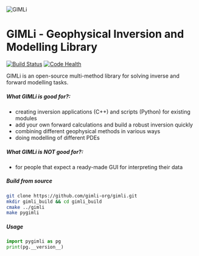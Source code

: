 <!---
Readme for Github repository only. (Get's selected before *.rst file)
-->

![GIMLi](https://raw.githubusercontent.com/gimli-org/gimli/master/doc/_themes/gimli/static/gimli.png)

# GIMLi - Geophysical Inversion and Modelling Library

[![Build Status](https://travis-ci.org/gimli-org/gimli.svg)](https://travis-ci.org/gimli-org/gimli)
[![Code Health](https://landscape.io/github/gimli-org/gimli/master/landscape.svg)](https://landscape.io/github/gimli-org/gimli/master)


GIMLi is an open-source multi-method library for solving inverse
and forward modelling tasks.

##### What GIMLi is good for?:

- creating inversion applications (C++) and scripts (Python) for existing modules
- add your own forward calculations and build a robust inversion quickly
- combining different geophysical methods in various ways
- doing modelling of different PDEs

##### What GIMLi is **NOT** good for?:

- for people that expect a ready-made GUI for interpreting their data

##### Build from source
```bash
git clone https://github.com/gimli-org/gimli.git
mkdir gimli_build && cd gimli_build
cmake ../gimli
make pygimli
```

##### Usage
```python
import pygimli as pg
print(pg.__version__)
```

<!---
Link to www.gimli.org at some point
-->
